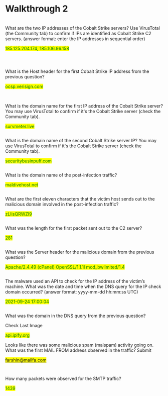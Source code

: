 # Walkthrough 2

\
What are the two IP addresses of the Cobalt Strike servers? Use VirusTotal (the Community tab) to confirm if IPs are identified as Cobalt Strike C2 servers. (answer format: enter the IP addresses in sequential order)&#x20;

&#x20;<mark style="color:green;">185.125.204.174, 185.106.96.158</mark>

<figure><img src="https://camo.githubusercontent.com/ad41b472129092737f6d33b1c8339388bb5aea1a126bcd7ba61a55b038c45312/68747470733a2f2f692e696d6775722e636f6d2f4b327162556e422e706e67" alt=""><figcaption></figcaption></figure>

&#x20;

<figure><img src="https://camo.githubusercontent.com/f7962d5ed65af8294b1ee36ecfc59c2810693ef8e6fc41c938b6f1dc0ab40336/68747470733a2f2f692e696d6775722e636f6d2f6c334f383062442e706e67" alt=""><figcaption></figcaption></figure>

&#x20;

<figure><img src="https://camo.githubusercontent.com/1653bb27f83fa0e1f2cf3639496f362a8211d129d80860b68f41286c83eefd31/68747470733a2f2f692e696d6775722e636f6d2f6e66726445394f2e706e67" alt=""><figcaption></figcaption></figure>

What is the Host header for the first Cobalt Strike IP address from the previous question?

&#x20; <mark style="color:green;">ocsp.verisign.com</mark>

<figure><img src="https://camo.githubusercontent.com/dcbf179f9cad0cff34d22d966f283272079bdc03c50427554328c573136debdf/68747470733a2f2f692e696d6775722e636f6d2f387467726639512e706e67" alt=""><figcaption></figcaption></figure>

\
What is the domain name for the first IP address of the Cobalt Strike server? You may use VirusTotal to confirm if it's the Cobalt Strike server (check the Community tab).&#x20;

&#x20;<mark style="color:green;">survmeter.live</mark>

<figure><img src="https://camo.githubusercontent.com/00adcda2eb256e39083831c845ea6c265e94c19c4b86fffd2a4fa771a611589d/68747470733a2f2f692e696d6775722e636f6d2f4653356e7230512e706e67" alt=""><figcaption></figcaption></figure>

What is the domain name of the second Cobalt Strike server IP?  You may use VirusTotal to confirm if it's the Cobalt Strike server (check the Community tab).&#x20;

<mark style="color:green;">securitybusinpuff.com</mark>

<figure><img src="https://camo.githubusercontent.com/1c1b4301aea1f2dcb0ba56c126cb4d8df9d556aca9dae5458076ebc43b3f0104/68747470733a2f2f692e696d6775722e636f6d2f3451584b4a54332e706e67" alt=""><figcaption></figcaption></figure>

What is the domain name of the post-infection traffic?

&#x20;<mark style="color:green;">maldivehost.net</mark>

<figure><img src="https://camo.githubusercontent.com/fa4746e2fddc1c795f7d14e5625cf3d10de9030c4c5e1ba62787722216090226/68747470733a2f2f692e696d6775722e636f6d2f414b7a564252782e706e67" alt=""><figcaption></figcaption></figure>



What are the first eleven characters that the victim host sends out to the malicious domain involved in the post-infection traffic?

<mark style="color:green;">zLIisQRWZI9</mark>

<figure><img src="https://camo.githubusercontent.com/5f9b7d03065b63e0eec0bb871a3b896b62f79e692cb114871938c19c7107e0ff/68747470733a2f2f692e696d6775722e636f6d2f656a4b666931372e706e67" alt=""><figcaption></figcaption></figure>

What was the length for the first packet sent out to the C2 server?&#x20;

&#x20;<mark style="color:green;">281</mark>

<figure><img src="https://camo.githubusercontent.com/0891c88ad279046690b6ada1ecaaed2c55a9169be3dfa7b3a70e5daa4356badf/68747470733a2f2f692e696d6775722e636f6d2f354d363177474b2e706e67" alt=""><figcaption></figcaption></figure>



What was the Server header for the malicious domain from the previous question?

&#x20;<mark style="color:green;">Apache/2.4.49 (cPanel) OpenSSL/1.1.1l mod\_bwlimited/1.4</mark>

<figure><img src="https://camo.githubusercontent.com/3c19675756ee703f9d1401a7e8cd1587463539706a379777695642a293ee43e1/68747470733a2f2f692e696d6775722e636f6d2f6442344348786e2e706e67" alt=""><figcaption></figcaption></figure>

The malware used an API to check for the IP address of the victim’s machine. What was the date and time when the DNS query for the IP check domain occurred? (answer format: yyyy-mm-dd hh:mm:ss UTC)

&#x20;<mark style="color:green;">2021-09-24 17:00:04</mark>

<figure><img src="https://camo.githubusercontent.com/1da5bd2d216389cc4fd22239d6b87a49d065dc03e7277749074b7d1bdb15309a/68747470733a2f2f692e696d6775722e636f6d2f615261736e71462e706e67" alt=""><figcaption></figcaption></figure>

What was the domain in the DNS query from the previous question?

Check Last Image

<mark style="color:green;">api.ipify.org</mark>

Looks like there was some malicious spam (malspam) activity going on. What was the first MAIL FROM address observed in the traffic? Submit

&#x20;<mark style="color:green;">farshin@mailfa.com</mark>

<figure><img src="https://camo.githubusercontent.com/4217c4392b2121edb79a9a1b357a933e8d6b007786152874a9e7ceb3e80359ea/68747470733a2f2f692e696d6775722e636f6d2f6d44556463434d2e706e67" alt=""><figcaption></figcaption></figure>

&#x20;

<figure><img src="https://camo.githubusercontent.com/45c108381dca7ee8a57e1a05b907d17541cfc4d152588865b615d75885b3b7cc/68747470733a2f2f692e696d6775722e636f6d2f753747634544312e706e67" alt=""><figcaption></figcaption></figure>

How many packets were observed for the SMTP traffic?

&#x20;<mark style="color:green;">1439</mark>

<figure><img src="https://camo.githubusercontent.com/bdeb8a0270bfd3bbc25024f246e933a9ff0b89773a9bad6533abc7e590ecd9c7/68747470733a2f2f692e696d6775722e636f6d2f34357a355a79662e706e67" alt=""><figcaption></figcaption></figure>
